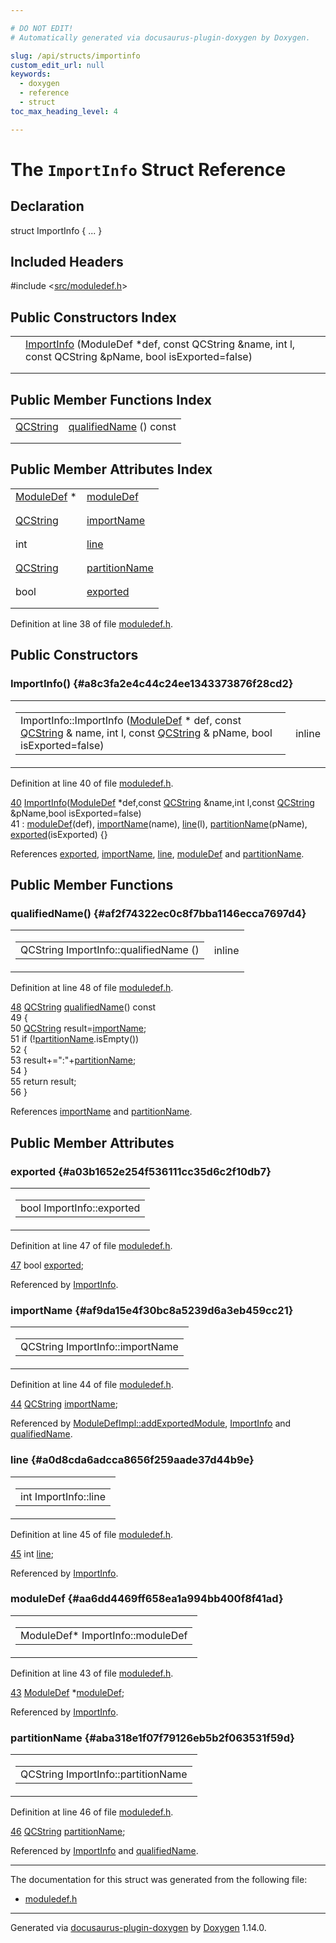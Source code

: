 ```yaml
---

# DO NOT EDIT!
# Automatically generated via docusaurus-plugin-doxygen by Doxygen.

slug: /api/structs/importinfo
custom_edit_url: null
keywords:
  - doxygen
  - reference
  - struct
toc_max_heading_level: 4

---
```


<div class="doxyPage">

# The `ImportInfo` Struct Reference



## Declaration

<div class="doxyDeclaration">
struct ImportInfo { ... }
</div>

## Included Headers

<div class="doxyIncludesList">#include &lt;<a href="/web-doxygen/docs/api/files/src/moduledef-h">src/moduledef.h</a>&gt;
</div>

## Public Constructors Index

<table class="doxyMembersIndex">

<tr class="doxyMemberIndexItem">
<td class="doxyMemberIndexItemType" align="left" valign="top"></td>
<td class="doxyMemberIndexItemName" align="left" valign="top"><a href="#a8c3fa2e4c44c24ee1343373876f28cd2">ImportInfo</a> (ModuleDef *def, const QCString &amp;name, int l, const QCString &amp;pName, bool isExported=false)</td>
</tr>
<tr class="doxyMemberIndexDescription">
<td class="doxyMemberIndexDescriptionLeft"></td>
<td class="doxyMemberIndexDescriptionRight">
</td>
</tr>
<tr class="doxyMemberIndexSeparator">
<td class="doxyMemberIndexSeparator" colspan="2"></td>
</tr>

</table>

## Public Member Functions Index

<table class="doxyMembersIndex">

<tr class="doxyMemberIndexItem">
<td class="doxyMemberIndexItemType" align="left" valign="top"><a href="/web-doxygen/docs/api/classes/qcstring">QCString</a></td>
<td class="doxyMemberIndexItemName" align="left" valign="top"><a href="#af2f74322ec0c8f7bba1146ecca7697d4">qualifiedName</a> () const</td>
</tr>
<tr class="doxyMemberIndexDescription">
<td class="doxyMemberIndexDescriptionLeft"></td>
<td class="doxyMemberIndexDescriptionRight">
</td>
</tr>
<tr class="doxyMemberIndexSeparator">
<td class="doxyMemberIndexSeparator" colspan="2"></td>
</tr>

</table>

## Public Member Attributes Index

<table class="doxyMembersIndex">

<tr class="doxyMemberIndexItem">
<td class="doxyMemberIndexItemType" align="left" valign="top"><a href="/web-doxygen/docs/api/classes/moduledef">ModuleDef</a> *</td>
<td class="doxyMemberIndexItemName" align="left" valign="top"><a href="#aa6dd4469ff658ea1a994bb400f8f41ad">moduleDef</a></td>
</tr>
<tr class="doxyMemberIndexDescription">
<td class="doxyMemberIndexDescriptionLeft"></td>
<td class="doxyMemberIndexDescriptionRight">
</td>
</tr>
<tr class="doxyMemberIndexSeparator">
<td class="doxyMemberIndexSeparator" colspan="2"></td>
</tr>

<tr class="doxyMemberIndexItem">
<td class="doxyMemberIndexItemType" align="left" valign="top"><a href="/web-doxygen/docs/api/classes/qcstring">QCString</a></td>
<td class="doxyMemberIndexItemName" align="left" valign="top"><a href="#af9da15e4f30bc8a5239d6a3eb459cc21">importName</a></td>
</tr>
<tr class="doxyMemberIndexDescription">
<td class="doxyMemberIndexDescriptionLeft"></td>
<td class="doxyMemberIndexDescriptionRight">
</td>
</tr>
<tr class="doxyMemberIndexSeparator">
<td class="doxyMemberIndexSeparator" colspan="2"></td>
</tr>

<tr class="doxyMemberIndexItem">
<td class="doxyMemberIndexItemType" align="left" valign="top">int</td>
<td class="doxyMemberIndexItemName" align="left" valign="top"><a href="#a0d8cda6adcca8656f259aade37d44b9e">line</a></td>
</tr>
<tr class="doxyMemberIndexDescription">
<td class="doxyMemberIndexDescriptionLeft"></td>
<td class="doxyMemberIndexDescriptionRight">
</td>
</tr>
<tr class="doxyMemberIndexSeparator">
<td class="doxyMemberIndexSeparator" colspan="2"></td>
</tr>

<tr class="doxyMemberIndexItem">
<td class="doxyMemberIndexItemType" align="left" valign="top"><a href="/web-doxygen/docs/api/classes/qcstring">QCString</a></td>
<td class="doxyMemberIndexItemName" align="left" valign="top"><a href="#aba318e1f07f79126eb5b2f063531f59d">partitionName</a></td>
</tr>
<tr class="doxyMemberIndexDescription">
<td class="doxyMemberIndexDescriptionLeft"></td>
<td class="doxyMemberIndexDescriptionRight">
</td>
</tr>
<tr class="doxyMemberIndexSeparator">
<td class="doxyMemberIndexSeparator" colspan="2"></td>
</tr>

<tr class="doxyMemberIndexItem">
<td class="doxyMemberIndexItemType" align="left" valign="top">bool</td>
<td class="doxyMemberIndexItemName" align="left" valign="top"><a href="#a03b1652e254f536111cc35d6c2f10db7">exported</a></td>
</tr>
<tr class="doxyMemberIndexDescription">
<td class="doxyMemberIndexDescriptionLeft"></td>
<td class="doxyMemberIndexDescriptionRight">
</td>
</tr>
<tr class="doxyMemberIndexSeparator">
<td class="doxyMemberIndexSeparator" colspan="2"></td>
</tr>

</table>


Definition at line 38 of file <a href="/web-doxygen/docs/api/files/src/moduledef-h">moduledef.h</a>.

<div class="doxySectionDef">

## Public Constructors

### ImportInfo() {#a8c3fa2e4c44c24ee1343373876f28cd2}

<div class="doxyMemberItem">
<div class="doxyMemberProto">
<table class="doxyMemberLabels">
<tr class="doxyMemberLabels">
<td class="doxyMemberLabelsLeft">
<table class="doxyMemberName">
<tr>
<td class="doxyMemberName">ImportInfo::ImportInfo (<a href="/web-doxygen/docs/api/classes/moduledef">ModuleDef</a> * def, const <a href="/web-doxygen/docs/api/classes/qcstring">QCString</a> &amp; name, int l, const <a href="/web-doxygen/docs/api/classes/qcstring">QCString</a> &amp; pName, bool isExported=false)</td>
</tr>
</table>
</td>
<td class="doxyMemberLabelsRight">
<span class="doxyMemberLabels">
<span class="doxyMemberLabel inline">inline</span>
</span>
</td>
</tr>
</table>
</div>
<div class="doxyMemberDoc">



Definition at line 40 of file <a href="/web-doxygen/docs/api/files/src/moduledef-h">moduledef.h</a>.

<div class="doxyProgramListing">

<div class="doxyCodeLine"><span class="doxyLineNumber"><a href="#a8c3fa2e4c44c24ee1343373876f28cd2">40</a></span><span class="doxyLineContent"><span class="doxyHighlight">  <a href="#a8c3fa2e4c44c24ee1343373876f28cd2">ImportInfo</a>(<a href="/web-doxygen/docs/api/classes/moduledef">ModuleDef</a> *def,</span><span class="doxyHighlightKeyword">const</span><span class="doxyHighlight"> <a href="/web-doxygen/docs/api/classes/qcstring">QCString</a> &amp;name,</span><span class="doxyHighlightKeywordType">int</span><span class="doxyHighlight"> l,</span><span class="doxyHighlightKeyword">const</span><span class="doxyHighlight"> <a href="/web-doxygen/docs/api/classes/qcstring">QCString</a> &amp;pName,</span><span class="doxyHighlightKeywordType">bool</span><span class="doxyHighlight"> isExported=</span><span class="doxyHighlightKeyword">false</span><span class="doxyHighlight">)</span></span></div>
<div class="doxyCodeLine"><span class="doxyLineNumber">41</span><span class="doxyLineContent"><span class="doxyHighlight">    : <a href="#aa6dd4469ff658ea1a994bb400f8f41ad">moduleDef</a>(def), <a href="#af9da15e4f30bc8a5239d6a3eb459cc21">importName</a>(name), <a href="#a0d8cda6adcca8656f259aade37d44b9e">line</a>(l), <a href="#aba318e1f07f79126eb5b2f063531f59d">partitionName</a>(pName), <a href="#a03b1652e254f536111cc35d6c2f10db7">exported</a>(isExported) {}</span></span></div>

</div>


References <a href="#a03b1652e254f536111cc35d6c2f10db7">exported</a>, <a href="#af9da15e4f30bc8a5239d6a3eb459cc21">importName</a>, <a href="#a0d8cda6adcca8656f259aade37d44b9e">line</a>, <a href="#aa6dd4469ff658ea1a994bb400f8f41ad">moduleDef</a> and <a href="#aba318e1f07f79126eb5b2f063531f59d">partitionName</a>.
</div>
</div>

</div>

<div class="doxySectionDef">

## Public Member Functions

### qualifiedName() {#af2f74322ec0c8f7bba1146ecca7697d4}

<div class="doxyMemberItem">
<div class="doxyMemberProto">
<table class="doxyMemberLabels">
<tr class="doxyMemberLabels">
<td class="doxyMemberLabelsLeft">
<table class="doxyMemberName">
<tr>
<td class="doxyMemberName">QCString ImportInfo::qualifiedName ()</td>
</tr>
</table>
</td>
<td class="doxyMemberLabelsRight">
<span class="doxyMemberLabels">
<span class="doxyMemberLabel inline">inline</span>
</span>
</td>
</tr>
</table>
</div>
<div class="doxyMemberDoc">



Definition at line 48 of file <a href="/web-doxygen/docs/api/files/src/moduledef-h">moduledef.h</a>.

<div class="doxyProgramListing">

<div class="doxyCodeLine"><span class="doxyLineNumber"><a href="#af2f74322ec0c8f7bba1146ecca7697d4">48</a></span><span class="doxyLineContent"><span class="doxyHighlight">  <a href="/web-doxygen/docs/api/classes/qcstring">QCString</a> <a href="#af2f74322ec0c8f7bba1146ecca7697d4">qualifiedName</a>()</span><span class="doxyHighlightKeyword"> const</span></span></div>
<div class="doxyCodeLine"><span class="doxyLineNumber">49</span><span class="doxyLineContent"><span class="doxyHighlightKeyword">  </span><span class="doxyHighlight">{</span></span></div>
<div class="doxyCodeLine"><span class="doxyLineNumber">50</span><span class="doxyLineContent"><span class="doxyHighlight">    <a href="/web-doxygen/docs/api/classes/qcstring">QCString</a> result=<a href="#af9da15e4f30bc8a5239d6a3eb459cc21">importName</a>;</span></span></div>
<div class="doxyCodeLine"><span class="doxyLineNumber">51</span><span class="doxyLineContent"><span class="doxyHighlight">    </span><span class="doxyHighlightKeywordFlow">if</span><span class="doxyHighlight"> (!<a href="#aba318e1f07f79126eb5b2f063531f59d">partitionName</a>.isEmpty())</span></span></div>
<div class="doxyCodeLine"><span class="doxyLineNumber">52</span><span class="doxyLineContent"><span class="doxyHighlight">    {</span></span></div>
<div class="doxyCodeLine"><span class="doxyLineNumber">53</span><span class="doxyLineContent"><span class="doxyHighlight">      result+=</span><span class="doxyHighlightStringLiteral">":"</span><span class="doxyHighlight">+<a href="#aba318e1f07f79126eb5b2f063531f59d">partitionName</a>;</span></span></div>
<div class="doxyCodeLine"><span class="doxyLineNumber">54</span><span class="doxyLineContent"><span class="doxyHighlight">    }</span></span></div>
<div class="doxyCodeLine"><span class="doxyLineNumber">55</span><span class="doxyLineContent"><span class="doxyHighlight">    </span><span class="doxyHighlightKeywordFlow">return</span><span class="doxyHighlight"> result;</span></span></div>
<div class="doxyCodeLine"><span class="doxyLineNumber">56</span><span class="doxyLineContent"><span class="doxyHighlight">  }</span></span></div>

</div>


References <a href="#af9da15e4f30bc8a5239d6a3eb459cc21">importName</a> and <a href="#aba318e1f07f79126eb5b2f063531f59d">partitionName</a>.
</div>
</div>

</div>

<div class="doxySectionDef">

## Public Member Attributes

### exported {#a03b1652e254f536111cc35d6c2f10db7}

<div class="doxyMemberItem">
<div class="doxyMemberProto">
<table class="doxyMemberLabels">
<tr class="doxyMemberLabels">
<td class="doxyMemberLabelsLeft">
<table class="doxyMemberName">
<tr>
<td class="doxyMemberName">bool ImportInfo::exported</td>
</tr>
</table>
</td>
</tr>
</table>
</div>
<div class="doxyMemberDoc">



Definition at line 47 of file <a href="/web-doxygen/docs/api/files/src/moduledef-h">moduledef.h</a>.

<div class="doxyProgramListing">

<div class="doxyCodeLine"><span class="doxyLineNumber"><a href="#a03b1652e254f536111cc35d6c2f10db7">47</a></span><span class="doxyLineContent"><span class="doxyHighlight">  </span><span class="doxyHighlightKeywordType">bool</span><span class="doxyHighlight">           <a href="#a03b1652e254f536111cc35d6c2f10db7">exported</a>;</span></span></div>

</div>


Referenced by <a href="#a8c3fa2e4c44c24ee1343373876f28cd2">ImportInfo</a>.
</div>
</div>

### importName {#af9da15e4f30bc8a5239d6a3eb459cc21}

<div class="doxyMemberItem">
<div class="doxyMemberProto">
<table class="doxyMemberLabels">
<tr class="doxyMemberLabels">
<td class="doxyMemberLabelsLeft">
<table class="doxyMemberName">
<tr>
<td class="doxyMemberName">QCString ImportInfo::importName</td>
</tr>
</table>
</td>
</tr>
</table>
</div>
<div class="doxyMemberDoc">



Definition at line 44 of file <a href="/web-doxygen/docs/api/files/src/moduledef-h">moduledef.h</a>.

<div class="doxyProgramListing">

<div class="doxyCodeLine"><span class="doxyLineNumber"><a href="#af9da15e4f30bc8a5239d6a3eb459cc21">44</a></span><span class="doxyLineContent"><span class="doxyHighlight">  <a href="/web-doxygen/docs/api/classes/qcstring">QCString</a>       <a href="#af9da15e4f30bc8a5239d6a3eb459cc21">importName</a>;</span></span></div>

</div>


Referenced by <a href="/web-doxygen/docs/api/classes/moduledefimpl/#a8399ce3a312563dda063fa5ebcbfb7d4">ModuleDefImpl::addExportedModule</a>, <a href="#a8c3fa2e4c44c24ee1343373876f28cd2">ImportInfo</a> and <a href="#af2f74322ec0c8f7bba1146ecca7697d4">qualifiedName</a>.
</div>
</div>

### line {#a0d8cda6adcca8656f259aade37d44b9e}

<div class="doxyMemberItem">
<div class="doxyMemberProto">
<table class="doxyMemberLabels">
<tr class="doxyMemberLabels">
<td class="doxyMemberLabelsLeft">
<table class="doxyMemberName">
<tr>
<td class="doxyMemberName">int ImportInfo::line</td>
</tr>
</table>
</td>
</tr>
</table>
</div>
<div class="doxyMemberDoc">



Definition at line 45 of file <a href="/web-doxygen/docs/api/files/src/moduledef-h">moduledef.h</a>.

<div class="doxyProgramListing">

<div class="doxyCodeLine"><span class="doxyLineNumber"><a href="#a0d8cda6adcca8656f259aade37d44b9e">45</a></span><span class="doxyLineContent"><span class="doxyHighlight">  </span><span class="doxyHighlightKeywordType">int</span><span class="doxyHighlight">            <a href="#a0d8cda6adcca8656f259aade37d44b9e">line</a>;</span></span></div>

</div>


Referenced by <a href="#a8c3fa2e4c44c24ee1343373876f28cd2">ImportInfo</a>.
</div>
</div>

### moduleDef {#aa6dd4469ff658ea1a994bb400f8f41ad}

<div class="doxyMemberItem">
<div class="doxyMemberProto">
<table class="doxyMemberLabels">
<tr class="doxyMemberLabels">
<td class="doxyMemberLabelsLeft">
<table class="doxyMemberName">
<tr>
<td class="doxyMemberName">ModuleDef* ImportInfo::moduleDef</td>
</tr>
</table>
</td>
</tr>
</table>
</div>
<div class="doxyMemberDoc">



Definition at line 43 of file <a href="/web-doxygen/docs/api/files/src/moduledef-h">moduledef.h</a>.

<div class="doxyProgramListing">

<div class="doxyCodeLine"><span class="doxyLineNumber"><a href="#aa6dd4469ff658ea1a994bb400f8f41ad">43</a></span><span class="doxyLineContent"><span class="doxyHighlight">  <a href="/web-doxygen/docs/api/classes/moduledef">ModuleDef</a>     *<a href="#aa6dd4469ff658ea1a994bb400f8f41ad">moduleDef</a>;</span></span></div>

</div>


Referenced by <a href="#a8c3fa2e4c44c24ee1343373876f28cd2">ImportInfo</a>.
</div>
</div>

### partitionName {#aba318e1f07f79126eb5b2f063531f59d}

<div class="doxyMemberItem">
<div class="doxyMemberProto">
<table class="doxyMemberLabels">
<tr class="doxyMemberLabels">
<td class="doxyMemberLabelsLeft">
<table class="doxyMemberName">
<tr>
<td class="doxyMemberName">QCString ImportInfo::partitionName</td>
</tr>
</table>
</td>
</tr>
</table>
</div>
<div class="doxyMemberDoc">



Definition at line 46 of file <a href="/web-doxygen/docs/api/files/src/moduledef-h">moduledef.h</a>.

<div class="doxyProgramListing">

<div class="doxyCodeLine"><span class="doxyLineNumber"><a href="#aba318e1f07f79126eb5b2f063531f59d">46</a></span><span class="doxyLineContent"><span class="doxyHighlight">  <a href="/web-doxygen/docs/api/classes/qcstring">QCString</a>       <a href="#aba318e1f07f79126eb5b2f063531f59d">partitionName</a>;</span></span></div>

</div>


Referenced by <a href="#a8c3fa2e4c44c24ee1343373876f28cd2">ImportInfo</a> and <a href="#af2f74322ec0c8f7bba1146ecca7697d4">qualifiedName</a>.
</div>
</div>

</div>

<hr/>

The documentation for this struct was generated from the following file:

<ul>
<li><a href="/web-doxygen/docs/api/files/src/moduledef-h">moduledef.h</a></li>
</ul>

<hr/>

<p class="doxyGeneratedBy">Generated via <a href="https://github.com/xpack/docusaurus-plugin-doxygen">docusaurus-plugin-doxygen</a> by <a href="https://www.doxygen.nl">Doxygen</a> 1.14.0.</p>

</div>
